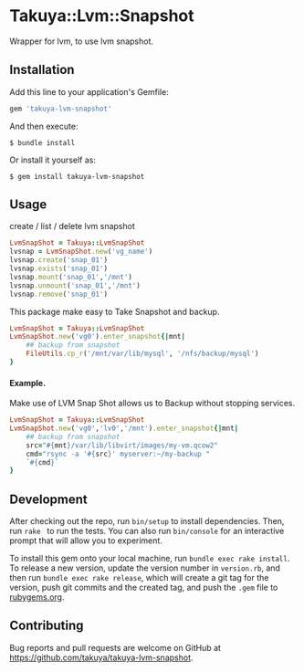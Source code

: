 # Takuya::Lvm::Snapshot

Wrapper for lvm, to use lvm snapshot. 

## Installation

Add this line to your application's Gemfile:

```ruby
gem 'takuya-lvm-snapshot'
```

And then execute:

    $ bundle install

Or install it yourself as:

    $ gem install takuya-lvm-snapshot

## Usage

create / list / delete lvm snapshot
```ruby
LvmSnapShot = Takuya::LvmSnapShot
lvsnap = LvmSnapShot.new('vg_name')
lvsnap.create('snap_01')
lvsnap.exists('snap_01')
lvsnap.mount('snap_01','/mnt')
lvsnap.unmount('snap_01','/mnt')
lvsnap.remove('snap_01')
```

This package make easy to Take Snapshot and backup.

```ruby
LvmSnapShot = Takuya::LvmSnapShot
LvmSnapShot.new('vg0').enter_snapshot{|mnt|
    ## backup from snapshot 
    FileUtils.cp_r('/mnt/var/lib/mysql', '/nfs/backup/mysql')
}
```


#### Example.
Make use of LVM Snap Shot allows us  to Backup without stopping services.


```ruby
LvmSnapShot = Takuya::LvmSnapShot
LvmSnapShot.new('vg0','lv0','/mnt').enter_snapshot{|mnt|
    ## backup from snapshot 
    src="#{mnt}/var/lib/libvirt/images/my-vm.qcow2"
    cmd="rsync -a '#{src}' myserver:~/my-backup "
    `#{cmd}`
}
```


## Development

After checking out the repo, run `bin/setup` to install dependencies. Then, run `rake ` to run the tests. You can also run `bin/console` for an interactive prompt that will allow you to experiment.

To install this gem onto your local machine, run `bundle exec rake install`. To release a new version, update the version number in `version.rb`, and then run `bundle exec rake release`, which will create a git tag for the version, push git commits and the created tag, and push the `.gem` file to [rubygems.org](https://rubygems.org).

## Contributing

Bug reports and pull requests are welcome on GitHub at https://github.com/takuya/takuya-lvm-snapshot.
